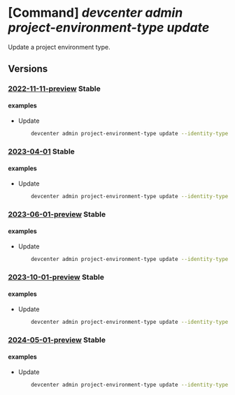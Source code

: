# [Command] _devcenter admin project-environment-type update_

Update a project environment type.

## Versions

### [2022-11-11-preview](/Resources/mgmt-plane/L3N1YnNjcmlwdGlvbnMve30vcmVzb3VyY2Vncm91cHMve30vcHJvdmlkZXJzL21pY3Jvc29mdC5kZXZjZW50ZXIvcHJvamVjdHMve30vZW52aXJvbm1lbnR0eXBlcy97fQ==/2022-11-11-preview.xml) **Stable**

<!-- mgmt-plane /subscriptions/{}/resourcegroups/{}/providers/microsoft.devcenter/projects/{}/environmenttypes/{} 2022-11-11-preview -->

#### examples

- Update
    ```bash
        devcenter admin project-environment-type update --identity-type "UserAssigned" --user-assigned-identities "{\"/subscriptions/00000000-0000-0000-0000-000000000000/resourcegroups/identityGroup/providers/Microsoft.ManagedIdentity/userAssignedIdentities/testidentity1\":{}}" --deployment-target-id "/subscriptions/00000000-0000-0000-0000-000000000000" --status "Enabled" --user-role-assignments "{\"e45e3m7c-176e-416a-b466-0c5ec8298f8a\":{\"roles\":{\"4cbf0b6c-e750-441c-98a7-10da8387e4d6\":{}}}}" --tags CostCenter="RnD" --environment-type-name "{environmentTypeName}" --project-name "ContosoProj" --resource-group "rg1"
    ```

### [2023-04-01](/Resources/mgmt-plane/L3N1YnNjcmlwdGlvbnMve30vcmVzb3VyY2Vncm91cHMve30vcHJvdmlkZXJzL21pY3Jvc29mdC5kZXZjZW50ZXIvcHJvamVjdHMve30vZW52aXJvbm1lbnR0eXBlcy97fQ==/2023-04-01.xml) **Stable**

<!-- mgmt-plane /subscriptions/{}/resourcegroups/{}/providers/microsoft.devcenter/projects/{}/environmenttypes/{} 2023-04-01 -->

#### examples

- Update
    ```bash
        devcenter admin project-environment-type update --identity-type "UserAssigned" --user-assigned-identities "{\"/subscriptions/00000000-0000-0000-0000-000000000000/resourcegroups/identityGroup/providers/Microsoft.ManagedIdentity/userAssignedIdentities/testidentity1\":{}}" --deployment-target-id "/subscriptions/00000000-0000-0000-0000-000000000000" --status "Enabled" --user-role-assignments "{\"e45e3m7c-176e-416a-b466-0c5ec8298f8a\":{\"roles\":{\"4cbf0b6c-e750-441c-98a7-10da8387e4d6\":{}}}}" --tags CostCenter="RnD" --environment-type-name "DevTest" --project-name "ContosoProj" --resource-group "rg1"
    ```

### [2023-06-01-preview](/Resources/mgmt-plane/L3N1YnNjcmlwdGlvbnMve30vcmVzb3VyY2Vncm91cHMve30vcHJvdmlkZXJzL21pY3Jvc29mdC5kZXZjZW50ZXIvcHJvamVjdHMve30vZW52aXJvbm1lbnR0eXBlcy97fQ==/2023-06-01-preview.xml) **Stable**

<!-- mgmt-plane /subscriptions/{}/resourcegroups/{}/providers/microsoft.devcenter/projects/{}/environmenttypes/{} 2023-06-01-preview -->

#### examples

- Update
    ```bash
        devcenter admin project-environment-type update --identity-type "UserAssigned" --user-assigned-identities "{\"/subscriptions/00000000-0000-0000-0000-000000000000/resourcegroups/identityGroup/providers/Microsoft.ManagedIdentity/userAssignedIdentities/testidentity1\":{}}" --deployment-target-id "/subscriptions/00000000-0000-0000-0000-000000000000" --status "Enabled" --user-role-assignments "{\"e45e3m7c-176e-416a-b466-0c5ec8298f8a\":{\"roles\":{\"4cbf0b6c-e750-441c-98a7-10da8387e4d6\":{}}}}" --tags CostCenter="RnD" --environment-type-name "DevTest" --project-name "ContosoProj" --resource-group "rg1"
    ```

### [2023-10-01-preview](/Resources/mgmt-plane/L3N1YnNjcmlwdGlvbnMve30vcmVzb3VyY2Vncm91cHMve30vcHJvdmlkZXJzL21pY3Jvc29mdC5kZXZjZW50ZXIvcHJvamVjdHMve30vZW52aXJvbm1lbnR0eXBlcy97fQ==/2023-10-01-preview.xml) **Stable**

<!-- mgmt-plane /subscriptions/{}/resourcegroups/{}/providers/microsoft.devcenter/projects/{}/environmenttypes/{} 2023-10-01-preview -->

#### examples

- Update
    ```bash
        devcenter admin project-environment-type update --identity-type "UserAssigned" --user-assigned-identities "{\"/subscriptions/00000000-0000-0000-0000-000000000000/resourcegroups/identityGroup/providers/Microsoft.ManagedIdentity/userAssignedIdentities/testidentity1\":{}}" --deployment-target-id "/subscriptions/00000000-0000-0000-0000-000000000000" --status "Enabled" --user-role-assignments "{\"e45e3m7c-176e-416a-b466-0c5ec8298f8a\":{\"roles\":{\"4cbf0b6c-e750-441c-98a7-10da8387e4d6\":{}}}}" --tags CostCenter="RnD" --environment-type-name "DevTest" --project-name "ContosoProj" --resource-group "rg1"
    ```

### [2024-05-01-preview](/Resources/mgmt-plane/L3N1YnNjcmlwdGlvbnMve30vcmVzb3VyY2Vncm91cHMve30vcHJvdmlkZXJzL21pY3Jvc29mdC5kZXZjZW50ZXIvcHJvamVjdHMve30vZW52aXJvbm1lbnR0eXBlcy97fQ==/2024-05-01-preview.xml) **Stable**

<!-- mgmt-plane /subscriptions/{}/resourcegroups/{}/providers/microsoft.devcenter/projects/{}/environmenttypes/{} 2024-05-01-preview -->

#### examples

- Update
    ```bash
        devcenter admin project-environment-type update --identity-type "UserAssigned" --user-assigned-identities "{\"/subscriptions/00000000-0000-0000-0000-000000000000/resourcegroups/identityGroup/providers/Microsoft.ManagedIdentity/userAssignedIdentities/testidentity1\":{}}" --deployment-target-id "/subscriptions/00000000-0000-0000-0000-000000000000" --status "Enabled" --user-role-assignments "{\"e45e3m7c-176e-416a-b466-0c5ec8298f8a\":{\"roles\":{\"4cbf0b6c-e750-441c-98a7-10da8387e4d6\":{}}}}" --tags CostCenter="RnD" --environment-type-name "DevTest" --project-name "ContosoProj" --resource-group "rg1"
    ```
